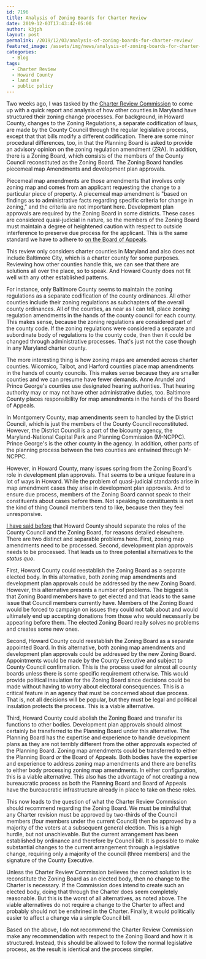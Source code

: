 ```yaml
---
id: 7196
title: Analysis of Zoning Boards for Charter Review
date: 2019-12-03T17:43:42-05:00
author: k3jph
layout: post
permalink: /2019/12/03/analysis-of-zoning-boards-for-charter-review/
featured_image: /assets/img/news/analysis-of-zoning-boards-for-charter-review.png
categories:
  - Blog
tags:
  - Charter Review
  - Howard County
  - land use
  - public policy
---
```

Two weeks ago, I was tasked by the [Charter Review
Commission](https://cc.howardcountymd.gov/About-Us/Commissions-Task-Forces-and-Special-Reports/Charter-Review-Commission-2019)
to come up with a quick report and analysis of how other counties
in Maryland have structured their zoning change processes. For
background, in Howard County, changes to the Zoning Regulations, a
separate codification of laws, are made by the County Council through
the regular legislative process, except that that bills modify a
different codification. There are some minor procedural differences,
too, in that the Planning Board is asked to provide an advisory
opinion on the zoning regulation amendment (ZRA). In addition, there
is a Zoning Board, which consists of the members of the County
Council reconstituted as the Zoning Board. The Zoning Board handles
piecemeal map Amendments and development plan approvals.

Piecemeal map amendments are those amendments that involves only
zoning map and comes from an applicant requesting the change to a
particular piece of property. A piecemeal map amendment is "based
on findings as to administrative facts regarding specific criteria
for change in zoning," and the criteria are not important here.
Development plan approvals are required by the Zoning Board in some
districts. These cases are considered quasi-judicial in nature, so
the members of the Zoning Board must maintain a degree of heightened
caution with respect to outside interference to preserve due process
for the applicant. This is the same standard we have to adhere to
[on the Board of
Appeals](https://cc.howardcountymd.gov/Zoning-Land-Use/Board-of-Appeals).

This review only considers charter counties in Maryland and also
does not include Baltimore City, which is a charter county for some
purposes. Reviewing how other counties handle this, we can see that
there are solutions all over the place, so to speak. And Howard
County does not fit well with any other established patterns.

For instance, only Baltimore County seems to maintain the zoning
regulations as a separate codification of the county ordinances.
All other counties include their zoning regulations as subchapters
of the overall county ordinances. All of the counties, as near as
I can tell, place zoning regulation amendments in the hands of the
county council for each county. This makes sense, because the zoning
regulations are considered part of the county code. If the zoning
regulations were considered a separate and subordinate body of
regulations to the county code, then then it could be changed through
administrative processes. That's just not the case though in any
Maryland charter county.

The more interesting thing is how zoning maps are amended across
charter counties. Wicomico, Talbot, and Harford counties place map
amendments in the hands of county councils. This makes sense because
they are smaller counties and we can presume have fewer demands.
Anne Arundel and Prince George's counties use designated hearing
authorities. That hearing authority may or may not have other
administrative duties, too. Baltimore County places responsibility
for map amendments in the hands of the Board of Appeals.

In Montgomery County, map amendments seem to handled by the District
Council, which is just the members of the County Council reconstituted.
However, the District Council is a part of the bicounty agency, the
Maryland-National Capital Park and Planning Commission (M-NCPPC).
Prince George's is the other county in the agency. In addition,
other parts of the planning process between the two counties are
entwined through M-NCPPC.

However, in Howard County, many issues spring from the Zoning Board's
role in development plan approvals. That seems to be a unique feature
in a lot of ways in Howard. While the problem of quasi-judicial
standards arise in map amendment cases they arise in development
plan approvals. And to ensure due process, members of the Zoning
Board cannot speak to their constituents about cases before them.
Not speaking to constituents is not the kind of thing Council members
tend to like, because then they feel unresponsive.

[I have said
before](/2019/02/09/howard-county-should-free-the-zoning-board/)
that Howard County should separate the roles of the County Council
and the Zoning Board, for reasons detailed elsewhere. There are two
distinct and separable problems here. First, zoning map amendments
need to be processed. Second, development plan approvals needs to
be processed. That leads us to three potential alternatives to the
_status quo_.

First, Howard County could reestablish the Zoning Board as a separate
elected body. In this alternative, both zoning map amendments and
development plan approvals could be addressed by the new Zoning
Board. However, this alternative presents a number of problems. The
biggest is that Zoning Board members have to get elected and that
leads to the same issue that Council members currently have. Members
of the Zoning Board would be forced to campaign on issues they could
not talk about and would ultimately end up accepting donations from
those who would necessarily be appearing before them. The elected
Zoning Board really solves no problems and creates some new ones.

Second, Howard County could reestablish the Zoning Board as a
separate appointed Board. In this alternative, both zoning map
amendments and development plan approvals could be addressed by the
new Zoning Board. Appointments would be made by the County Executive
and subject to County Council confirmation. This is the process
used for almost all county boards unless there is some specific
requirement otherwise. This would provide political insulation for
the Zoning Board since decisions could be made without having to
worry about electoral consequences. This is a critical feature in
an agency that must be concerned about due process. That is, not
all decisions will be popular, but they must be legal and political
insulation protects the process. This is a viable alternative.

Third, Howard County could abolish the Zoning Board and transfer
its functions to other bodies. Development plan approvals should
almost certainly be transferred to the Planning Board under this
alternative. The Planning Board has the expertise and experience
to handle development plans as they are not terribly different from
the other approvals expected of the Planning Board. Zoning map
amendments could be transferred to either the Planning Board _or_
the Board of Appeals. Both bodies have the expertise and experience
to address zoning map amendments and there are benefits to either
body processing zoning map amendments. In either configuration,
this is a viable alternative. This also has the advantage of not
creating a new bureaucratic process as both the Planning Board and
Board of Appeals have the bureaucratic infrastructure already in
place to take on these roles.

This now leads to the question of what the Charter Review Commission
should recommend regarding the Zoning Board. We must be mindful
that any Charter revision must be approved by two-thirds of the
Council members (four members under the current Council) then be
approved by a majority of the voters at a subsequent general election.
This is a high hurdle, but not unachievable. But the current
arrangement has been established by ordinance and therefore by
Council bill. It is possible to make substantial changes to the
current arrangement through a legislative change, requiring only a
majority of the council (three members) and the signature of the
County Executive.

Unless the Charter Review Commission believes the correct solution
is to reconstitute the Zoning Board as an elected body, then no
change to the Charter is necessary. If the Commission does intend
to create such an elected body, doing that through the Charter does
seem completely reasonable. But this is the worst of all alternatives,
as noted above. The viable alternatives do not require a change to
the Charter to affect and probably should not be enshrined in the
Charter. Finally, it would politically easier to affect a change
via a simple Council bill.

Based on the above, I do not recommend the Charter Review Commission
make any recommendation with respect to the Zoning Board and how
it is structured. Instead, this should be allowed to follow the
normal legislative process, as the result is identical and the
process simpler.
